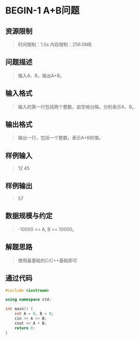 # BEGIN-1 A+B问题

## 资源限制

>时间限制：1.0s  内存限制：256.0MB

## 问题描述

> 输入A、B，输出A+B。

## 输入格式

> 输入的第一行包括两个整数，由空格分隔，分别表示A、B。

## 输出格式

> 输出一行，包括一个整数，表示A+B的值。

## 样例输入

> 12 45

## 样例输出

> 57

## 数据规模与约定

> -10000 <= A, B <= 10000。

## 解题思路

> 使用最基础的C/C++基础即可

## 通过代码

```cpp
#include <iostream>

using namespace std;

int main() {
    int A = 0, B = 0;
    cin >> A >> B;
    cout << A + B;
    return 0;
}
```

